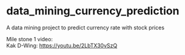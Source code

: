 # data_mining_currency_prediction
 A data mining project to predict currency rate with stock prices

Mile stone 1 video:\
Kak D-Wing: https://youtu.be/2LbTX30vSzQ
